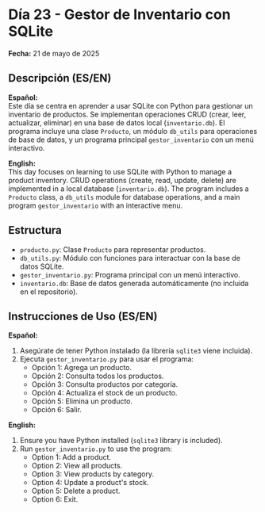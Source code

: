 # Día 23 - Gestor de Inventario con SQLite

**Fecha:** 21 de mayo de 2025

## Descripción (ES/EN)

**Español:**  
Este día se centra en aprender a usar SQLite con Python para gestionar un inventario de productos. Se implementan operaciones CRUD (crear, leer, actualizar, eliminar) en una base de datos local (`inventario.db`). El programa incluye una clase `Producto`, un módulo `db_utils` para operaciones de base de datos, y un programa principal `gestor_inventario` con un menú interactivo.

**English:**  
This day focuses on learning to use SQLite with Python to manage a product inventory. CRUD operations (create, read, update, delete) are implemented in a local database (`inventario.db`). The program includes a `Producto` class, a `db_utils` module for database operations, and a main program `gestor_inventario` with an interactive menu.

## Estructura

- `producto.py`: Clase `Producto` para representar productos.
- `db_utils.py`: Módulo con funciones para interactuar con la base de datos SQLite.
- `gestor_inventario.py`: Programa principal con un menú interactivo.
- `inventario.db`: Base de datos generada automáticamente (no incluida en el repositorio).

## Instrucciones de Uso (ES/EN)

**Español:**  
1. Asegúrate de tener Python instalado (la librería `sqlite3` viene incluida).  
2. Ejecuta `gestor_inventario.py` para usar el programa:  
   - Opción 1: Agrega un producto.  
   - Opción 2: Consulta todos los productos.  
   - Opción 3: Consulta productos por categoría.  
   - Opción 4: Actualiza el stock de un producto.  
   - Opción 5: Elimina un producto.  
   - Opción 6: Salir.

**English:**  
1. Ensure you have Python installed (`sqlite3` library is included).  
2. Run `gestor_inventario.py` to use the program:  
   - Option 1: Add a product.  
   - Option 2: View all products.  
   - Option 3: View products by category.  
   - Option 4: Update a product's stock.  
   - Option 5: Delete a product.  
   - Option 6: Exit.